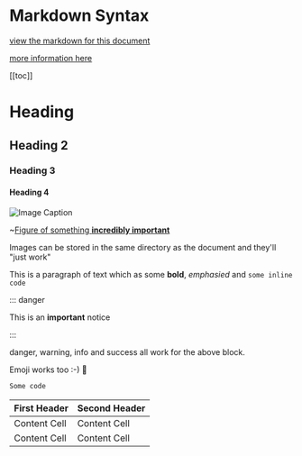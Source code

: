 # Markdown Syntax

<a href="syntax.md">view the markdown for this document</a>

[more information here](http://daringfireball.net/projects/markdown/syntax)

[[toc]]

# Heading
## Heading 2
### Heading 3
#### Heading 4

![Image Caption](http://placekitten.com.s3.amazonaws.com/homepage-samples/96/139.jpg)

~[Figure of something **incredibly important**](http://placekitten.com.s3.amazonaws.com/homepage-samples/96/139.jpg)

Images can be stored in the same directory as the document and they'll "just work"

This is a paragraph of text which as some **bold**, _emphasied_ and `some inline code`

::: danger

This is an **important** notice

:::

danger, warning, info and success all work for the above block.

Emoji works too :-) :pineapple:

```python
Some code
```

First Header  | Second Header
------------- | -------------
Content Cell  | Content Cell
Content Cell  | Content Cell
